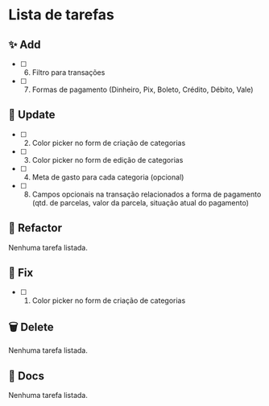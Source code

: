 # Lista de tarefas

## ✨ Add
- [ ] 6. Filtro para transações
- [ ] 7. Formas de pagamento (Dinheiro, Pix, Boleto, Crédito, Débito, Vale)

## 🔄 Update
- [ ] 2. Color picker no form de criação de categorias
- [ ] 3. Color picker no form de edição de categorias
- [ ] 4. Meta de gasto para cada categoria (opcional)
- [ ] 8. Campos opcionais na transação relacionados a forma de pagamento (qtd. de parcelas, valor da parcela, situação atual do pagamento)

## 🔧 Refactor
Nenhuma tarefa listada.

## 🐛 Fix
- [ ] 1. Color picker no form de criação de categorias

## 🗑️ Delete
Nenhuma tarefa listada.

## 📝 Docs
Nenhuma tarefa listada.
